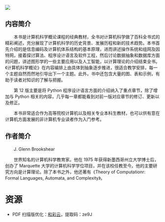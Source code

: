 ![](http://img3m4.ddimg.cn/73/32/24185674-1_u_3.jpg)

## 内容简介

　　本书是计算机科学概论课程的经典教材，全书对计算机科学做了百科全书式的精彩阐述，充分展现了计算机科学的历史背景、发展历程和新的技术趋势。本书首先介绍的是信息编码及计算机体系结构的基本原理，进而讲述操作系统和组网及因特网，接着探讨算法、程序设计语言及软件工程，然后讨论数据抽象和数据库方面的问题，讲述图形学的一些主要应用以及人工智能，以计算理论的介绍结束全书。《计算机科学概论》在内容编排上由具体到抽象逐步推进，很适合教学安排，每一个主题自然而然地引导出下一个主题。此外，书中还包含大量的图、表和示例，有助于读者对知识的了解与把握。

　　第 12 版主要是将 Python 程序设计语言方面的介绍纳入了重点章节，除了增加与 Python 相关的内容，几乎每一章都能看到对前一版对应章节的修订、更新以及修正。

　　本书非常适合作为高等院校计算机以及相关专业本科生教材，也可以供有意在计算机方面发展的非计算机专业读者作为入门参考。

## 作者简介

　　J. Glenn Brookshear

　　世界知名的计算机科学教育家。他在 1975 年获得新墨西哥州立大学博士后，创办了 Marquette 大学的计算机科学学位项目，并在该校任教至今。他的主要研究方向是计算理论。除了本书之外，他还著有《Theory of Computationr: Formal Languages, Automata, and Complexity》。

# 资源

* PDF 扫描版优化：[和彩云](https://caiyun.139.com/m/i?0n5Cfnqn3qCiz)，提取码：ze9J
